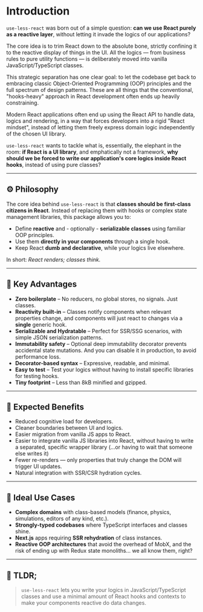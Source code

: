 # Introduction

`use-less-react` was born out of a simple question: **can we use React purely as a reactive layer**, without letting it invade the logics of our applications?

The core idea is to trim React down to the absolute bone, strictly confining it to the reactive display of things in the UI. All the logics — from business rules to pure utility functions — is deliberately moved into vanilla JavaScript/TypeScript classes.

This strategic separation has one clear goal: to let the codebase get back to embracing classic Object-Oriented Programming (OOP) principles and the full spectrum of design patterns. These are all things that the conventional, "hooks-heavy" approach in React development often ends up heavily constraining.

Modern React applications often end up using the React API to handle data, logics and rendering, in a way that forces developers into a rigid "React mindset", instead of letting them freely express domain logic independently of the chosen UI library.

`use-less-react` wants to tackle what is, essentially, the elephant in the room: **if React is a UI library**, and emphatically not a framework, **why should we be forced to write our application's core logics inside React hooks**, instead of using pure classes?

---

## ⚙️ Philosophy

The core idea behind `use-less-react` is that **classes should be first-class citizens in React**. Instead of replacing them with hooks or complex state management libraries, this package allows you to:

- Define **reactive** and - optionally - **serializable classes** using familiar OOP principles.
- Use them **directly in your components** through a single hook.
- Keep React **dumb and declarative**, while your logics live elsewhere.

In short: *React renders; classes think.*

---

## 🧩 Key Advantages

- **Zero boilerplate** – No reducers, no global stores, no signals. Just classes.
- **Reactivity built-in** – Classes notify components when relevant properties change, and components will just react to changes via a **single** generic hook.
- **Serializable and Hydratable** – Perfect for SSR/SSG scenarios, with simple JSON serialization patterns.
- **Immutability safety** – Optional deep immutability decorator prevents accidental state mutations. And you can disable it in production, to avoid performance loss.
- **Decorator-based syntax** – Expressive, readable, and minimal.
- **Easy to test** – Test your logics without having to install specific libraries for testing hooks.
- **Tiny footprint** – Less than 8kB minified and gzipped.

---

## 🚀 Expected Benefits

- Reduced cognitive load for developers.
- Cleaner boundaries between UI and logics.
- Easier migration from vanilla JS apps to React.
- Easier to integrate vanilla JS libraries into React, without having to write a separated, specific wrapper library (...or having to wait that someone else writes it)
- Fewer re-renders — only properties that truly change the DOM will trigger UI updates.
- Natural integration with SSR/CSR hydration cycles.

---

## 🧰 Ideal Use Cases

- **Complex domains** with class-based models (finance, physics, simulations, editors of any kind, etc.).
- **Strongly-typed codebases** where TypeScript interfaces and classes shine.
- **Next.js** apps requiring **SSR rehydration** of class instances.
- **Reactive OOP architectures** that avoid the overhead of MobX, and the risk of ending up with Redux state monoliths... we all know them, right?

---

## 🧭 TLDR;

> `use-less-react` lets you write your logics in JavaScript/TypeScript classes and use a minimal amount of React hooks and contexts to make your components reactive do data changes.

